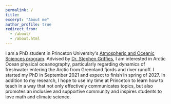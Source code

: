 ```yaml
---
permalink: /
title:
excerpt: "About me"
author_profile: true
redirect_from: 
  - /about/
  - /about.html
---
```


I am a PhD student in Princeton University's [Atmospheric and Oceanic Sciences program](https://aos.princeton.edu/). Advised by [Dr. Stephen Griffies](https://stephengriffies.github.io/), I am interested in Arctic Ocean physical oceanography, particularly regarding dynamics of freshwater entering the Arctic from Greenland fjords and river runoff. I started my PhD in September 2021 and expect to finish in spring of 2027. In addition to my research, I hope to use my time at Princeton to learn how to teach in a way that not only effectively communicates topics, but also promotes an inclusive and supportive community and inspires students to love math and climate science.
